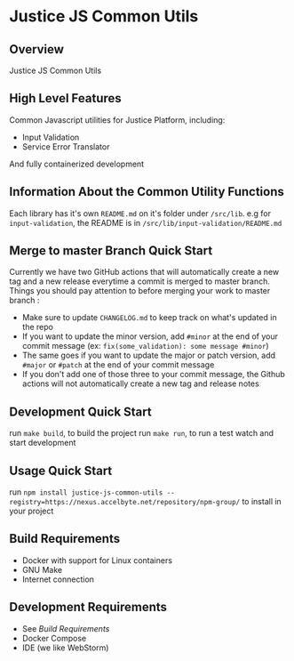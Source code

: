 # Justice JS Common Utils

## Overview

Justice JS Common Utils

## High Level Features

Common Javascript utilities for Justice Platform, including:
- Input Validation
- Service Error Translator

And fully containerized development

## Information About the Common Utility Functions
Each library has it's own `README.md` on it's folder under `/src/lib`. e.g for `input-validation`, the README is in `/src/lib/input-validation/README.md`

## Merge to master Branch Quick Start
Currently we have two GitHub actions that will automatically create a new tag and a new release everytime a commit is merged to master branch. 
Things you should pay attention to before merging your work to master branch :
- Make sure to update `CHANGELOG.md` to keep track on what's updated in the repo
- If you want to update the minor version, add `#minor` at the end of your commit message (ex: `fix(some_validation): some message #minor`)
- The same goes if you want to update the major or patch version, add `#major` or `#patch` at the end of your commit message
- If you don't add one of those three to your commit message, the Github actions will not automatically create a new tag and release notes

## Development Quick Start

run `make build`, to build the project
run `make run`, to run a test watch and start development

## Usage Quick Start
run `npm install justice-js-common-utils --registry=https://nexus.accelbyte.net/repository/npm-group/` to install in your project

## Build Requirements

- Docker with support for Linux containers
- GNU Make
- Internet connection

## Development Requirements

- See _Build Requirements_
- Docker Compose
- IDE (we like WebStorm)

